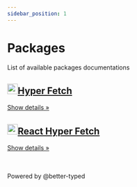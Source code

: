 ```yaml
---
sidebar_position: 1
---
```

  
# Packages

<span class="api-docs__do-not-parse">

<div class="api-docs__monorepo-packages"><p>List of available packages documentations</p><div class="api-docs__monorepo-row row api-row"><article class="api-docs__monorepo-column col col--6"><a class="api-docs__monorepo-card card margin-bottom--lg padding--lg pagination-nav__link" href="/api/Hyper-Fetch"><h2 class="api-docs__monorepo-card-title text--truncate api-card-title"><img loading="lazy" src="/img/logo.svg" alt="" class="api-docs__monorepo-card-image" width="24" height="24" />Hyper Fetch</h2><div class="api-docs__monorepo-card-more text--truncate pagination-nav__sublabel" title="Show details »">Show details »</div></a></article><article class="api-docs__monorepo-column col col--6"><a class="api-docs__monorepo-card card margin-bottom--lg padding--lg pagination-nav__link" href="/api/React-Hyper-Fetch"><h2 class="api-docs__monorepo-card-title text--truncate api-card-title"><img loading="lazy" src="/img/react.svg" alt="" class="api-docs__monorepo-card-image" width="24" height="24" />React Hyper Fetch</h2><div class="api-docs__monorepo-card-more text--truncate pagination-nav__sublabel" title="Show details »">Show details »</div></a></article></div><br/><br/><p class="api-docs__footer footer__copyright">Powered by @better-typed</p></div>

</span>